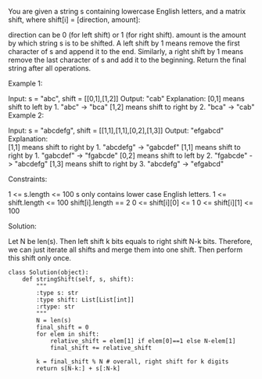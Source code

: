 You are given a string s containing lowercase English letters, and a matrix shift, where shift[i] = [direction, amount]:

direction can be 0 (for left shift) or 1 (for right shift). 
amount is the amount by which string s is to be shifted.
A left shift by 1 means remove the first character of s and append it to the end.
Similarly, a right shift by 1 means remove the last character of s and add it to the beginning.
Return the final string after all operations.

 

Example 1:

Input: s = "abc", shift = [[0,1],[1,2]]
Output: "cab"
Explanation: 
[0,1] means shift to left by 1. "abc" -> "bca"
[1,2] means shift to right by 2. "bca" -> "cab"
Example 2:

Input: s = "abcdefg", shift = [[1,1],[1,1],[0,2],[1,3]]
Output: "efgabcd"
Explanation:  
[1,1] means shift to right by 1. "abcdefg" -> "gabcdef"
[1,1] means shift to right by 1. "gabcdef" -> "fgabcde"
[0,2] means shift to left by 2. "fgabcde" -> "abcdefg"
[1,3] means shift to right by 3. "abcdefg" -> "efgabcd"
 

Constraints:

1 <= s.length <= 100
s only contains lower case English letters.
1 <= shift.length <= 100
shift[i].length == 2
0 <= shift[i][0] <= 1
0 <= shift[i][1] <= 100

Solution:

Let N be len(s). Then left shift k bits equals to right shift N-k bits. Therefore, we can just iterate all shifts and merge them into one shift. Then perform this shift only once.

```
class Solution(object):
    def stringShift(self, s, shift):
        """
        :type s: str
        :type shift: List[List[int]]
        :rtype: str
        """
        N = len(s)
        final_shift = 0
        for elem in shift:
            relative_shift = elem[1] if elem[0]==1 else N-elem[1]
            final_shift += relative_shift
        
        k = final_shift % N # overall, right shift for k digits
        return s[N-k:] + s[:N-k]
```